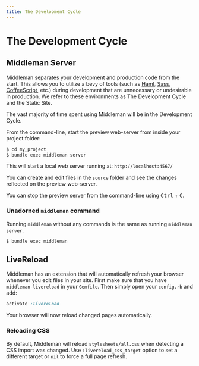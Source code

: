 ```yaml
---
title: The Development Cycle
---
```


# The Development Cycle

## Middleman Server

Middleman separates your development and production code from the start.
This allows you to utilize a bevy of tools (such as [Haml], [Sass],
[CoffeeScript], etc.) during development that are unnecessary or undesirable in
production. We refer to these environments as The Development Cycle and the
Static Site.

The vast majority of time spent using Middleman will be in the Development
Cycle.

From the command-line, start the preview web-server from inside your project
folder:

```bash
$ cd my_project
$ bundle exec middleman server
```

This will start a local web server running at: `http://localhost:4567/`

You can create and edit files in the `source` folder and see the changes
reflected on the preview web-server.

You can stop the preview server from the command-line using
<kbd>Ctrl</kbd> + <kbd>C</kbd>.

### Unadorned `middleman` command

Running `middleman` without any commands is the same as running
`middleman server`.

```bash
$ bundle exec middleman
```

## LiveReload

Middleman has an extension that will automatically refresh your browser
whenever you edit files in your site. First make sure that you have
`middleman-livereload` in your `Gemfile`. Then simply open your `config.rb` and
add:

```ruby
activate :livereload
```

Your browser will now reload changed pages automatically.

### Reloading CSS

By default, Middleman will reload `stylesheets/all.css` when detecting a CSS
import was changed. Use `:livereload_css_target` option to set a different
target or `nil` to force a full page refresh.

  [Haml]: http://haml.info
  [Sass]: http://sass-lang.com
  [CoffeeScript]: http://coffeescript.org/
